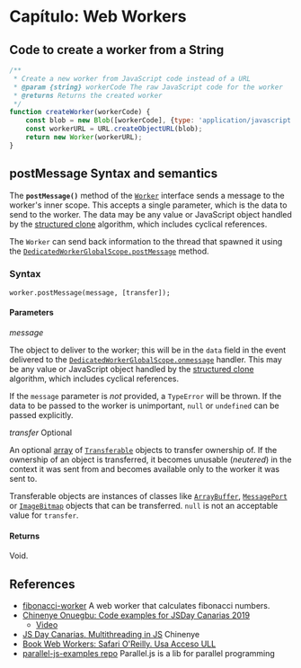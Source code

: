 # Capítulo: Web Workers

## Code to create a worker from a String

```js
/**
 * Create a new worker from JavaScript code instead of a URL
 * @param {string} workerCode The raw JavaScript code for the worker
 * @returns Returns the created worker
 */
function createWorker(workerCode) {
    const blob = new Blob([workerCode], {type: 'application/javascript'});
    const workerURL = URL.createObjectURL(blob);
    return new Worker(workerURL);
}
```

## postMessage Syntax and semantics

The **`postMessage()`** method of the [`Worker`](https://developer.mozilla.org/en-US/docs/Web/API/Worker) interface sends a message to the worker's inner scope. This accepts a single parameter, which is the data to send to the worker. The data may be any value or JavaScript object handled by the [structured clone](https://developer.mozilla.org/en-US/docs/Web/Guide/DOM/The_structured_clone_algorithm "http://www.whatwg.org/specs/web-apps/current-work/multipage/common-dom-interfaces.html#transferable") algorithm, which includes cyclical references.

The `Worker` can send back information to the thread that spawned it using the [`DedicatedWorkerGlobalScope.postMessage`](https://developer.mozilla.org/en-US/docs/Web/API/DedicatedWorkerGlobalScope/postMessage) method.

### Syntax

    worker.postMessage(message, [transfer]);

#### Parameters

_message_

The object to deliver to the worker; this will be in the `data` field in the event delivered to the [`DedicatedWorkerGlobalScope.onmessage`](https://developer.mozilla.org/en-US/docs/Web/API/DedicatedWorkerGlobalScope/onmessage) handler. This may be any value or JavaScript object handled by the [structured clone](https://developer.mozilla.org/en-US/docs/Web/Guide/DOM/The_structured_clone_algorithm "http://www.whatwg.org/specs/web-apps/current-work/multipage/common-dom-interfaces.html#transferable") algorithm, which includes cyclical references.

If the `message` parameter is _not_ provided, a `TypeError` will be thrown. If the data to be passed to the worker is unimportant, `null` or `undefined` can be passed explicitly.

_transfer_ Optional

An optional [array](https://developer.mozilla.org/en-US/docs/Web/JavaScript/Reference/Global_Objects/Array "/en-US/docs/Web/JavaScript/Reference/Global_Objects/Array") of [`Transferable`](https://developer.mozilla.org/en-US/docs/Web/API/Transferable) objects to transfer ownership of. If the ownership of an object is transferred, it becomes unusable (_neutered_) in the context it was sent from and becomes available only to the worker it was sent to.

Transferable objects are instances of classes like [`ArrayBuffer`](https://developer.mozilla.org/en-US/docs/Web/API/ArrayBuffer), [`MessagePort`](https://developer.mozilla.org/en-US/docs/Web/API/MessagePort) or [`ImageBitmap`](https://developer.mozilla.org/en-US/docs/Web/API/ImageBitmap) objects that can be transferred. `null` is not an acceptable value for `transfer`.

#### Returns

Void.


## References

* [fibonacci-worker](https://github.com/ULL-MII-SYTWS-1920/fibonacci-worker) A web worker that calculates fibonacci numbers.
* [Chinenye Onuegbu: Code examples for JSDay Canarias 2019](https://github.com/ULL-MII-SYTWS-1920/jsday-canarias-2019-examples-multithreading)
  * [Video](https://youtu.be/YYfhuudsfFM)
* [JS Day Canarias. Multithreading in JS](https://github.com/ULL-MII-SYTWS-1920/jsday-canarias-2019-examples-multithreading) Chinenye
* [Book Web Workers: Safari O'Reilly. Usa Acceso ULL](http://proquest.safaribooksonline.com/book/programming/javascript/9781449322120/firstchapter)
* [parallel-js-examples repo](https://github.com/ULL-MII-SYTWS-1920/parallel-js-examples) Parallel.js is a lib for parallel programming

